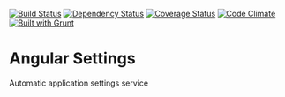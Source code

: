 [![Build Status](https://travis-ci.org/ezraroi/swissAngularSettings.svg?branch=master)](https://travis-ci.org/ezraroi/angularSettings)
[![Dependency Status](https://gemnasium.com/ezraroi/angularSettings.svg)](https://gemnasium.com/ezraroi/angularSettings)
[![Coverage Status](https://img.shields.io/coveralls/ezraroi/angularSettings.svg)](https://coveralls.io/r/ezraroi/angularSettings?branch=master)
[![Code Climate](https://codeclimate.com/github/ezraroi/angularSettings/badges/gpa.svg)](https://codeclimate.com/github/ezraroi/angularSettings)
[![Built with Grunt](https://cdn.gruntjs.com/builtwith.png)](http://gruntjs.com/)

# Angular Settings
Automatic application settings service
